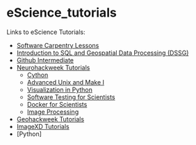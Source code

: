 # eScience_tutorials

Links to eScience Tutorials:
* [Software Carpentry Lessons](https://software-carpentry.org/lessons/)
* [Introduction to SQL and Geospatial Data Processing (DSSG)](https://uwescience.github.io/SQL-geospatial-tutorial/)
* [Github Intermediate](https://github.com/uwescience/git-intermediate/blob/master/instructor-notes.md)
* [Neurohackweek Tutorials](https://neurohackweek.github.io/nhw2016/)
  * [Cython](https://neurohackweek.github.io/cython-tutorial/)
  * [Advanced Unix and Make I](https://neurohackweek.github.io/advancedunix/01-first-part/)
  * [Visualization in Python](https://github.com/neurohackweek/visualization-in-python/blob/master/visualization-in-python.ipynb)
  * [Software Testing for Scientists](https://neurohackweek.github.io/software-testing-for-scientists/)
  * [Docker for Scientists](https://neurohackweek.github.io/docker-for-scientists/)
  * [Image Processing](https://neurohackweek.github.io/image-processing/)
* [Geohackweek Tutorials](https://geohackweek.github.io/ghw2016/)
* [ImageXD Tutorials](https://github.com/imagexd/2017-tutorials)
* [Python] 
<!--Jake's class, Jake's bootcamp, SEDS-->
 
